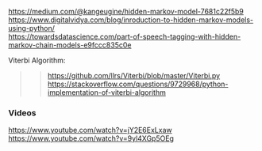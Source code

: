 https://medium.com/@kangeugine/hidden-markov-model-7681c22f5b9  
https://www.digitalvidya.com/blog/inroduction-to-hidden-markov-models-using-python/  
https://towardsdatascience.com/part-of-speech-tagging-with-hidden-markov-chain-models-e9fccc835c0e  

Viterbi Algorithm:  
>> https://github.com/llrs/Viterbi/blob/master/Viterbi.py  
>> https://stackoverflow.com/questions/9729968/python-implementation-of-viterbi-algorithm  

### Videos  
https://www.youtube.com/watch?v=jY2E6ExLxaw  
https://www.youtube.com/watch?v=9yl4XGp5OEg  

